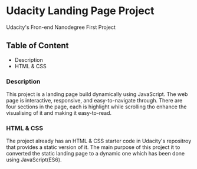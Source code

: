 # Udacity Landing Page Project
 Udacity's Fron-end Nanodegree First Project

## Table of Content
* Description
* HTML & CSS




### Description
This project is a landing page build dynamically using JavaScript. The web page is interactive, responsive, and easy-to-navigate through.
There are four sections in the page, each is highlight while scrolling tho enhance the visualising of it and making it easy-to-read.


### HTML & CSS
The project already has an HTML & CSS starter code in Udacity's repositroy that provides a static version of it. The main purpose of this project it to converted the static landing page to a dynamic one which has been done using JavaScript(ES6).